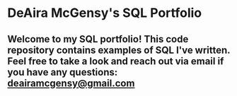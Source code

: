 # DeAira McGensy's SQL Portfolio

## Welcome to my SQL portfolio! This code repository contains examples of SQL I've written. Feel free to take a look and reach out via email if you have any questions: deairamcgensy@gmail.com
